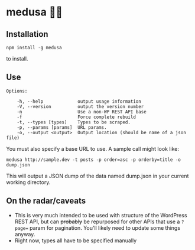 # medusa :snake::statue_of_liberty:

## Installation 

```
npm install -g medusa
```

to install.

## Use

```
Options:

    -h, --help             output usage information
    -V, --version          output the version number
    -n                     Use a non-WP REST API base
    -f                     Force complete rebuild
    -t, --types [types]    Types to be scraped.
    -p, --params [params]  URL params.
    -o, --output <output>  Output location (should be name of a json file)
```

You must also specify a base URL to use. A sample call might look like:

```
medusa http://sample.dev -t posts -p order=asc -p orderby=title -o dump.json
```

This will output a JSON dump of the data named dump.json in your current working directory.

## On the radar/caveats

* This is very much intended to be used with structure of the WordPress REST API, but can ~~probably~~ be repurposed for other APIs that use a `?page=` param for pagination. You'll likely need to update some things anyway.
* Right now, types all have to be specified manually
